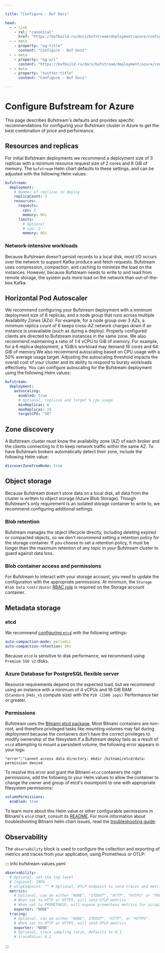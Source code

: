 ```yaml
---

title: "Configure - Buf Docs"

head:
  - - link
    - rel: "canonical"
      href: "https://bufbuild.ru/docs/bufstream/deployment/azure/configure/"
  - - meta
    - property: "og:title"
      content: "Configure - Buf Docs"
  - - meta
    - property: "og:url"
      content: "https://bufbuild.ru/docs/bufstream/deployment/azure/configure/"
  - - meta
    - property: "twitter:title"
      content: "Configure - Buf Docs"

---
```


# Configure Bufstream for Azure

This page describes Bufstream's defaults and provides specific recommendations for configuring your Bufstream cluster in Azure to get the best combination of price and performance.

## Resources and replicas

For initial Bufstream deployments we recommend a deployment size of 3 replicas with a minimum resource request size of 2 cores and 8 GiB of memory. The `bufstream` Helm chart defaults to these settings, and can be adjusted with the following Helm values:

```yaml
bufstream:
  deployment:
    # Number of replicas to deploy
    replicaCount: 3
    resources:
      requests:
        cpu: 2
        memory: 8Gi
      limits:
        # Optional
        # cpu: 2
        memory: 8Gi
```

### Network-intensive workloads

Because Bufstream doesn't persist records to a local disk, most I/O occurs over the network to support Kafka produce and fetch requests. Bufstream uses compression, compaction, and caching to minimize the load on the instances. However, because Bufstream needs to write to and read from remote storage, the system puts more load on the network than out-of-the-box Kafka.

## Horizontal Pod Autoscaler

We recommend configuring your Bufstream deployment with a minimum deployment size of 6 replicas, and a node group that runs across multiple Availability Zones (AZs). For example, for a node group over 3 AZs, a minimum replica count of 6 keeps cross-AZ network charges down if an instance is unavailable (such as during a deploy). Properly configured clients are directed to Bufstream instances in the same zone. We also recommend maintaining a ratio of 1:4 vCPU to GiB of memory. For example, for a 6 replica deployment, a 1GiB/s workload may demand 16 cores and 64 GiB of memory.We also recommend autoscaling based on CPU usage with a 50% average usage target. Adjusting the autoscaling threshold impacts the overall cost of your cluster and its ability to respond to bursty workloads effectively. You can configure autoscaling for the Bufstream deployment using the following Helm values:

```yaml
bufstream:
  deployment:
    autoscaling:
      enabled: true
      # Optional, replicas and target % cpu usage
      minReplicas: 6
      maxReplicas: 18
      targetCPU: "50"
```

## Zone discovery

A Bufstream cluster must know the availability zone (AZ) of each broker and the clients connecting to it to keep network traffic within the same AZ. To have Bufstream brokers automatically detect their zone, include the following Helm value:

```yaml
discoverZoneFromNode: true
```

## Object storage

Because Bufstream doesn't store data on a local disk, all data from the cluster is written to object storage (Azure Blob Storage). Though Bufstream's only requirement is an isolated storage container to write to, we recommend configuring additional settings.

### Blob retention

Bufstream manages the object lifecycle directly, including deleting expired or compacted objects, so we don't recommend setting a retention policy for the storage container. If you choose to set a retention policy, it must be longer than the maximum retention of any topic in your Bufstream cluster to guard against data loss.

### Blob container access and permissions

For Bufstream to interact with your storage account, you need to update the configuration with the appropriate permissions. At minimum, the `Storage Blob Data Contributor` [RBAC role](https://learn.microsoft.com/en-us/azure/role-based-access-control/built-in-roles) is required on the Storage account container.

## Metadata storage

### etcd

We recommend [configuring `etcd`](https://etcd.io/docs/v3.5/op-guide/configuration/) with the following settings:

```yaml
auto-compaction-mode: periodic
auto-compaction-retention: 30s
```

Because `etcd` is sensitive to disk performance, we recommend using `Premium SSD v2` disks.

### Azure Database for PostgreSQL flexible server

Resource requirements depend on the expected load, but we recommend using an instance with a minimum of 4 vCPUs and 16 GiB RAM (`Standard_D4ds_v5` compute size) with the `P20 (2300 iops)` Performance tier or greater.

### Permissions

Bufstream uses the [Bitnami etcd package](https://bitnami.com/stack/etcd/helm). Most Bitnami containers are non-root, and therefore privileged tasks like mounting volumes may fail during deployment because the containers don't have the correct privileges to modify ownership of the filesystem.If a Bufstream deploy fails as a result of `etcd` attempting to mount a persistent volume, the following error appears in your logs:

```text
"error":"cannot access data directory: mkdir /bitnami/etcd/data: permission denied
```

To resolve this error and grant the Bitnami `etcd` containers the right permissions, add the following to your Helm values to allow the container to change the owner and group of etcd's mountpoint to one with appropriate filesystem permissions:

```yaml
volumePermissions:
  enabled: true
```

To learn more about this Helm value or other configurable permissions in Bitnami's `etcd` chart, consult its [README](https://github.com/bitnami/charts/tree/main/bitnami/etcd#bitnami-package-for-etcd). For more information about troubleshooting Bitnami helm chart issues, read the [troubleshooting guide](https://docs.bitnami.com/general/how-to/troubleshoot-helm-chart-issues/).

## Observability

The `observability` block is used to configure the collection and exporting of metrics and traces from your application, using Prometheus or OTLP:

::: info bufstream-values.yaml

```yaml
observability:
  # Optional, set the log level
  # logLevel: INFO
  # otlpEndpoint: "" # Optional, OTLP endpoint to send traces and metrics to
  metrics:
    # Optional, can be either "NONE", "STDOUT", "HTTP", "HTTPS" or "PROMETHEUS"
    # When set to HTTP or HTTPS, will send OTLP metrics
    # When set to PROMETHEUS, will expose prometheus metrics for scraping on port 9090 under /metrics
    exporter: "NONE"
  tracing:
    # Optional, can be either "NONE", STDOUT", "HTTP", or "HTTPS"
    # When set to HTTP or HTTPS, will send OTLP metrics
    exporter: "NONE"
    # Optional, trace sampling ratio, defaults to 0.1
    # traceRatio: 0.1
```

:::
